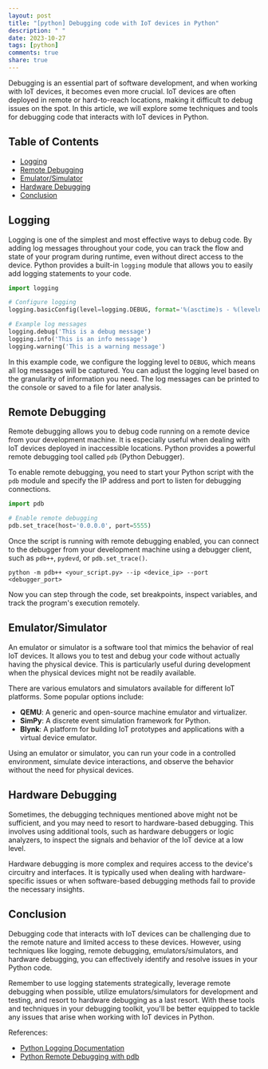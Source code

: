 ```yaml
---
layout: post
title: "[python] Debugging code with IoT devices in Python"
description: " "
date: 2023-10-27
tags: [python]
comments: true
share: true
---
```


Debugging is an essential part of software development, and when working with IoT devices, it becomes even more crucial. IoT devices are often deployed in remote or hard-to-reach locations, making it difficult to debug issues on the spot. In this article, we will explore some techniques and tools for debugging code that interacts with IoT devices in Python.

## Table of Contents
- [Logging](#logging)
- [Remote Debugging](#remote-debugging)
- [Emulator/Simulator](#emulator-simulator)
- [Hardware Debugging](#hardware-debugging)
- [Conclusion](#conclusion)

## Logging

Logging is one of the simplest and most effective ways to debug code. By adding log messages throughout your code, you can track the flow and state of your program during runtime, even without direct access to the device. Python provides a built-in `logging` module that allows you to easily add logging statements to your code.

```python
import logging

# Configure logging
logging.basicConfig(level=logging.DEBUG, format='%(asctime)s - %(levelname)s - %(message)s')

# Example log messages
logging.debug('This is a debug message')
logging.info('This is an info message')
logging.warning('This is a warning message')
```

In this example code, we configure the logging level to `DEBUG`, which means all log messages will be captured. You can adjust the logging level based on the granularity of information you need. The log messages can be printed to the console or saved to a file for later analysis.

## Remote Debugging

Remote debugging allows you to debug code running on a remote device from your development machine. It is especially useful when dealing with IoT devices deployed in inaccessible locations. Python provides a powerful remote debugging tool called `pdb` (Python Debugger).

To enable remote debugging, you need to start your Python script with the `pdb` module and specify the IP address and port to listen for debugging connections.

```python
import pdb

# Enable remote debugging
pdb.set_trace(host='0.0.0.0', port=5555)
```

Once the script is running with remote debugging enabled, you can connect to the debugger from your development machine using a debugger client, such as `pdb++`, `pydevd`, or `pdb.set_trace()`.

```shell
python -m pdb++ <your_script.py> --ip <device_ip> --port <debugger_port>
```

Now you can step through the code, set breakpoints, inspect variables, and track the program's execution remotely.

## Emulator/Simulator

An emulator or simulator is a software tool that mimics the behavior of real IoT devices. It allows you to test and debug your code without actually having the physical device. This is particularly useful during development when the physical devices might not be readily available.

There are various emulators and simulators available for different IoT platforms. Some popular options include:

- **QEMU**: A generic and open-source machine emulator and virtualizer.
- **SimPy**: A discrete event simulation framework for Python.
- **Blynk**: A platform for building IoT prototypes and applications with a virtual device emulator.

Using an emulator or simulator, you can run your code in a controlled environment, simulate device interactions, and observe the behavior without the need for physical devices.

## Hardware Debugging

Sometimes, the debugging techniques mentioned above might not be sufficient, and you may need to resort to hardware-based debugging. This involves using additional tools, such as hardware debuggers or logic analyzers, to inspect the signals and behavior of the IoT device at a low level.

Hardware debugging is more complex and requires access to the device's circuitry and interfaces. It is typically used when dealing with hardware-specific issues or when software-based debugging methods fail to provide the necessary insights.

## Conclusion

Debugging code that interacts with IoT devices can be challenging due to the remote nature and limited access to these devices. However, using techniques like logging, remote debugging, emulators/simulators, and hardware debugging, you can effectively identify and resolve issues in your Python code.

Remember to use logging statements strategically, leverage remote debugging when possible, utilize emulators/simulators for development and testing, and resort to hardware debugging as a last resort. With these tools and techniques in your debugging toolkit, you'll be better equipped to tackle any issues that arise when working with IoT devices in Python.

References:
- [Python Logging Documentation](https://docs.python.org/3/library/logging.html)
- [Python Remote Debugging with pdb](https://docs.python.org/3/library/pdb.html#pdb.remote.pdb.set_trace)